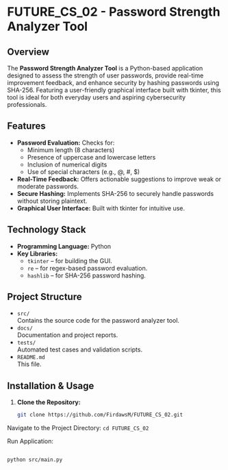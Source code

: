 # FUTURE_CS_02 - Password Strength Analyzer Tool

## Overview
The **Password Strength Analyzer Tool** is a Python-based application designed to assess the strength of user passwords, provide real-time improvement feedback, and enhance security by hashing passwords using SHA-256. Featuring a user-friendly graphical interface built with tkinter, this tool is ideal for both everyday users and aspiring cybersecurity professionals.

## Features
- **Password Evaluation:** Checks for:
  - Minimum length (8 characters)
  - Presence of uppercase and lowercase letters
  - Inclusion of numerical digits
  - Use of special characters (e.g., @, #, $)
- **Real-Time Feedback:** Offers actionable suggestions to improve weak or moderate passwords.
- **Secure Hashing:** Implements SHA-256 to securely handle passwords without storing plaintext.
- **Graphical User Interface:** Built with tkinter for intuitive use.

## Technology Stack
- **Programming Language:** Python
- **Key Libraries:**
  - `tkinter` – for building the GUI.
  - `re` – for regex-based password evaluation.
  - `hashlib` – for SHA-256 password hashing.

## Project Structure
- `src/`  
  Contains the source code for the password analyzer tool.
- `docs/`  
  Documentation and project reports.
- `tests/`  
  Automated test cases and validation scripts.
- `README.md`  
  This file.

## Installation & Usage
1. **Clone the Repository:**
   ```bash
   git clone https://github.com/FirdawsM/FUTURE_CS_02.git

Navigate to the Project Directory:
 `
    cd FUTURE_CS_02 `

Run Application:

``` bash

python src/main.py
